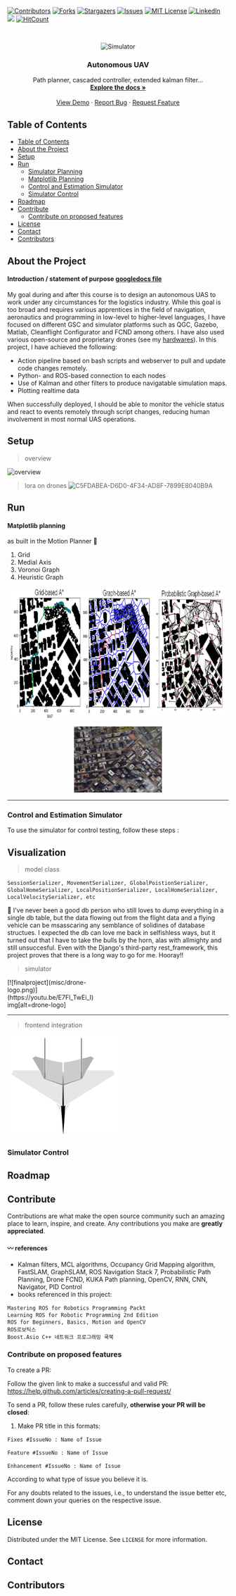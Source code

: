 [![Contributors][contributors-shield]][contributors-url]
[![Forks][forks-shield]][forks-url]
[![Stargazers][stars-shield]][stars-url]
[![Issues][issues-shield]][issues-url]
[![MIT License][license-shield]][license-url]
[![LinkedIn][linkedin-shield]][linkedin-url]
[![](http://hits.dwyl.com/aiegoo/finalproject.svg)](http://hits.dwyl.com/aiegoo/finalproject)
[![HitCount][hit-shield]][hit-url]

<br />
<p align="center">
    <img src="misc/controls-menu.gif" alt="Simulator" width="540" height="400">
  </a>

  <h3 align="center">Autonomous UAV</h3>

  <p align="center">
     Path planner, cascaded controller, extended kalman filter...
    <br />
    <a href="https://github.com/aiegoo/drones/wiki"><strong>Explore the docs »</strong></a>
    <br />
    <br />
    <a href="https://github.com/aiegoo/drones/wiki/simulator-samples">View Demo</a>
    ·
    <a href="https://github.com/aiegoo/finalproject/issues">Report Bug</a>
    ·
    <a href="https://github.com/aiegoo/finalproject/pulls">Request Feature</a>
  </p>
</p>



## Table of Contents

- [Table of Contents](#table-of-contents)
- [About the Project](#about-the-project)
- [Setup](#setup)
- [Run](#run)
  - [Simulator Planning](#simulator-planning)
  - [Matplotlib Planning](#matplotlib-planning)
  - [Control and Estimation Simulator](#control-and-estimation-simulator)
  - [Simulator Control](#simulator-control)
- [Roadmap](#roadmap)
- [Contribute](#contribute)
  - [Contribute on proposed features](#contribute-on-proposed-features)
- [License](#license)
- [Contact](#contact)
- [Contributors](#contributors)

## About the Project

#### Introduction / statement of purpose [googledocs file](https://docs.google.com/document/d/1Qm3wPX6avlFVy6BahFfp8X-skUXxXDU26JX0ie-TXc8/edit?usp=sharing)

My goal during and after this course is to design an autonomous UAS to work under any circumstances for the logistics industry. While this goal is too broad and requires various apprentices in the field of navigation, aeronautics and programming in low-level to higher-level languages, I have focused on different GSC and simulator platforms such as QGC, Gazebo, Matlab, Cleanflight Configurator and FCND among others. I have also used various open-source and proprietary drones (see my [hardwares](./Required-Hardware.md)). In this project, I have achieved the following:

- Action pipeline based on bash scripts and webserver to pull and update code changes remotely. 
- Python- and ROS-based connection to each nodes
- Use of Kalman and other filters to produce navigatable simulation maps. 
- Plotting realtime data

When successfully deployed, I should be able to monitor the vehicle status and react to events remotely through script changes, reducing human involvement in most normal UAS operations.

## Setup
> overview

![overview](https://user-images.githubusercontent.com/42961200/106695971-0e9b2500-661f-11eb-999a-f4dfb98178f1.jpeg)

> lora on drones
![C5FDABEA-D6D0-4F34-AD8F-7899E8040B9A](https://user-images.githubusercontent.com/42961200/107081396-f51ff600-6835-11eb-98bd-505a62399bdc.jpeg)


## Run

#### Matplotlib planning

as built in the Motion Planner :100:

1. Grid
2. Medial Axis
3. Voronoi Graph
4. Heuristic Graph


<p align="center">
    <img src="misc/allplots.png" alt="Matplot plots" width="1100" height="300"> 
</p>                                                                          
<p align="center">
    <img src="misc/map.png" alt="sfranscico downtown" width="200" height="150"
</p>
<hr>


### Control and Estimation Simulator


To use the simulator for control testing, follow these steps :

## Visualization

> model class
```
SessionSerializer, MovementSerializer, GlobalPoistionSerializer, GlobalHomeSerializer, LocalPositionSerializer, LocalHomeSerializer, LocalVelocitySerializer, etc
```

:hammer: I've never been a good db person who still loves to dump everything in a single db table, but the data flowing out from the flight data and a flying vehicle can be msasscaring any semblance of solidines of database structues. I expected the db can love me back in selfishless ways, but it turned out that I have to take the bulls by the horn, alas with allmighty and still unsuccesful. Even with the Django's third-party rest_framework,  this project proves that there is a long way to go for me. Hooray!!

> simulator

<div style="width: 200px" markdown="1">
[![finalproject](misc/drone-logo.png)](https://youtu.be/E7Fl_TwEi_I)
img[alt=drone-logo]
    </div>
    
<hr>

> frontend integration

[![pf-frontend](misc/Artboard1.png)](https://youtu.be/8dkMs62s8-w)

### Simulator Control

## Roadmap

## Contribute

Contributions are what make the open source community such an amazing place to learn, inspire, and create. Any contributions you make are **greatly appreciated**.

#### :wavy_dash: references
* Kalman filters, MCL algorithms, Occupancy Grid Mapping algorithm, FastSLAM, GraphSLAM, ROS Navigation Stack 7, Probabilistic Path Planning, Drone FCND, KUKA Path planning, OpenCV, RNN, CNN, Navigator, PID Control
* books referenced in this project:
```
Mastering ROS for Robotics Programming Packt
Learning ROS for Robotic Programming 2nd Edition
ROS for Beginners, Basics, Motion and OpenCV
ROS로보틱스 
Boost.Asio C++ 네트워크 프로그래밍 쿡북
```

### Contribute on proposed features

To create a PR:

Follow the given link to make a successful and valid PR: https://help.github.com/articles/creating-a-pull-request/

To send a PR, follow these rules carefully, **otherwise your PR will be closed**:

1. Make PR title in this formats: 
```
Fixes #IssueNo : Name of Issue
``` 
```
Feature #IssueNo : Name of Issue
```
```
Enhancement #IssueNo : Name of Issue
```

According to what type of issue you believe it is.

For any doubts related to the issues, i.e., to understand the issue better etc, comment down your queries on the respective issue.

## License

Distributed under the MIT License. See `LICENSE` for more information.

## Contact

## Contributors

[saythanks-shield]: https://img.shields.io/badge/Say%20Thanks-!-1EAEDB.svg?style=flat-square
[saythanks-url]: https://saythanks.io/to/onofftony@gmail.com?style=flat-square
[contributors-shield]: https://img.shields.io/github/contributors/aiegoo/finalproject.svg?style=flat-square
[contributors-url]: https://github.com/aiegoo/finalproject/graphs/contributors
[forks-shield]: https://img.shields.io/github/forks/aiegoo/finalproject.svg?style=flat-square
[forks-url]: https://github.com/aiegoo/finalproject/network/members
[stars-shield]: https://img.shields.io/github/stars/aiegoo/finalproject.svg?style=flat-square
[stars-url]: https://github.com/aiegoo/finalproject/stargazers
[issues-shield]: https://img.shields.io/github/issues/aiegoo/finalproject.svg?style=flat-square
[issues-url]: https://github.com/aiegoo/finalproject/issues
[license-shield]: https://img.shields.io/github/license/aiegoo/finalproject.svg?style=flat-square
[license-url]: https://github.com/aiegoo/finalproject/blob/master/LICENSE.md
[linkedin-shield]: https://img.shields.io/badge/-LinkedIn-black.svg?style=flat-square&logo=linkedin&colorB=555
[linkedin-url]: https://linkedin.com/in/tonyleekorea
[hit-shield]: http://hits.dwyl.com/aiegoo/finalproject.svg?style=flat-square
[hit-url]: http://hits.dwyl.com/aiegoo/finalproject/projects/1
